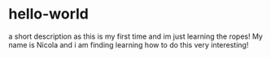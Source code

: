 # hello-world
a short description as this is my first time and im just learning the ropes!
My name is Nicola and i am finding learning how to do this very interesting!
